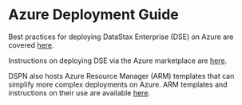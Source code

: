 # Azure Deployment Guide

Best practices for deploying DataStax Enterprise (DSE) on Azure are covered [here](./bestpractices.md).

Instructions on deploying DSE via the Azure marketplace are [here](./marketplace.md).

DSPN also hosts Azure Resource Manager (ARM) templates that can simplify more complex deployments on Azure.  ARM templates and instructions on their use are available [here](https://github.com/DSPN/azure-resource-manager-dse).
